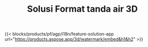 ﻿---
title: Solusi Format tanda air 3D 
weight: 7730
url: /id/watermark
limit: 
description: Tambahkan tanda air buta ke dokumen 3D untuk melindungi kekayaan intelektual Anda.
---
{{< blocks/products/pf/agp/i18n/feature-solution-app url="https://products.aspose.app/3d/watermark/embed&h1&h2" >}} 
